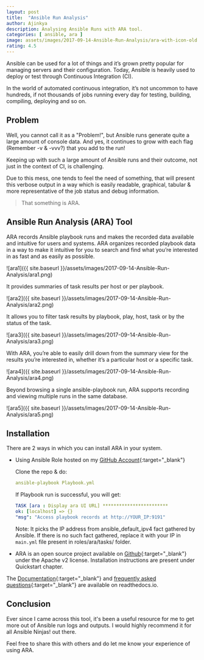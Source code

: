 ```yaml
---
layout: post
title:  "Ansible Run Analysis"
author: Ajinkya
description: Analysing Ansible Runs with ARA tool.
categories: [ ansible, ara ]
image: assets/images/2017-09-14-Ansible-Run-Analysis/ara-with-icon-old.png
rating: 4.5
---
```

Ansible can be used for a lot of things and it’s grown pretty popular for managing servers and their configuration. Today, Ansible is heavily used to deploy or test through Continuous Integration (CI).

In the world of automated continuous integration, it’s not uncommon to have hundreds, if not thousands of jobs running every day for testing, building, compiling, deploying and so on.


## Problem

Well, you cannot call it as a "Problem!",  but Ansible runs generate quite a large amount of console data. And yes, it continues to grow with each flag (Remember -v & -vvv?) that you add to the run!

Keeping up with such a large amount of Ansible runs and their outcome, not just in the context of CI, is challenging.

Due to this mess, one tends to feel the need of something, that will present this verbose output in a way which is easily readable, graphical, tabular & more representative of the job status and debug information.

> That something is ARA.


## Ansible Run Analysis (ARA) Tool

ARA records Ansible playbook runs and makes the recorded data available and intuitive for users and systems. ARA organizes recorded playbook data in a way to make it intuitive for you to search and find what you’re interested in as fast and as easily as possible.

![ara1]({{ site.baseurl }}/assets/images/2017-09-14-Ansible-Run-Analysis/ara1.png)

It provides summaries of task results per host or per playbook.

![ara2]({{ site.baseurl }}/assets/images/2017-09-14-Ansible-Run-Analysis/ara2.png)

It allows you to filter task results by playbook, play, host, task or by the status of the task.

![ara3]({{ site.baseurl }}/assets/images/2017-09-14-Ansible-Run-Analysis/ara3.png)

With ARA, you’re able to easily drill down from the summary view for the results you’re interested in, whether it’s a particular host or a specific task.

![ara4]({{ site.baseurl }}/assets/images/2017-09-14-Ansible-Run-Analysis/ara4.png)

Beyond browsing a single ansible-playbook run, ARA supports recording and viewing multiple runs in the same database.

![ara5]({{ site.baseurl }}/assets/images/2017-09-14-Ansible-Run-Analysis/ara5.png)


## Installation

There are 2 ways in which you can install ARA in your system.

+ Using Ansible Role hosted on my [GitHub Account](https://github.com/AjinkyaBapat/Ansible-Run-Analyser){:target="_blank"}
    
    Clone the repo & do:

    ```yaml
    ansible-playbook Playbook.yml
    ```

    If Playbook run is successful, you will get:    

    ```yaml
    TASK [ara : Display ara UI URL] ************************
    ok: [localhost] => {}
    "msg": "Access playbook records at http://YOUR_IP:9191"
    ``` 

    Note: It picks the IP address from ansible_default_ipv4 fact gathered by Ansible. If there is no such fact gathered, replace it with your IP in `main.yml` file present in roles/ara/tasks/ folder.

+ ARA is an open source project available on [Github](https://github.com/dmsimard/ara){:target="_blank"} under the Apache v2 license. Installation instructions are present under Quickstart chapter.

The [Documentation](http://ara.readthedocs.io/en/latest/){:target="_blank"} and [frequently asked questions](http://ara.readthedocs.io/en/latest/faq.html){:target="_blank"} are available on readthedocs.io.


## Conclusion

Ever since I came across this tool, it's been a useful resource for me to get more out of Ansible run logs and outputs. I would highly recommend it for all Ansible Ninjas! out there.

Feel free to share this with others and do let me know your experience of using ARA.